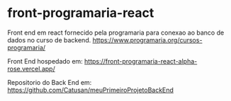 # front-programaria-react

Front end em react fornecido pela programaria para conexao ao banco de dados no curso de backend.
https://www.programaria.org/cursos-programaria/


Front End hospedado em: https://front-programaria-react-alpha-rose.vercel.app/

Repositorio do Back End em: https://github.com/Catusan/meuPrimeiroProjetoBackEnd
